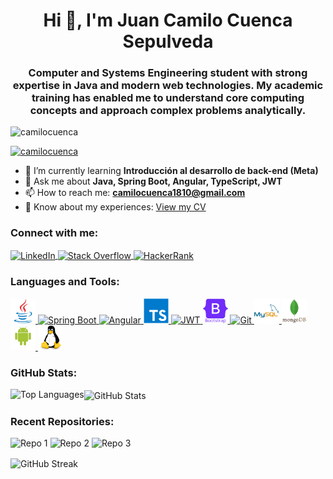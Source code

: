 <h1 align="center">Hi 👋, I'm Juan Camilo Cuenca Sepulveda</h1>
<h3 align="center">Computer and Systems Engineering student with strong expertise in Java and modern web technologies. My academic training has enabled me to understand core computing concepts and approach complex problems analytically.</h3>

<p align="left"> <img src="https://komarev.com/ghpvc/?username=camilocuenca&label=Profile%20views&color=0e75b6&style=flat" alt="camilocuenca" /> </p>

<p align="left"> <a href="https://github.com/ryo-ma/github-profile-trophy"><img src="https://github-profile-trophy.vercel.app/?username=camilocuenca" alt="camilocuenca" /></a> </p>

- 🌱 I’m currently learning **Introducción al desarrollo de back-end (Meta)**
- 💬 Ask me about **Java, Spring Boot, Angular, TypeScript, JWT**
- 📫 How to reach me: **camilocuenca1810@gmail.com**
- 📄 Know about my experiences: [View my CV](https://www.canva.com/design/DAFwt-tIY88/74qKONxw-DZWDMkprfURpQ/view?utm_content=DAFwt-tIY88&utm_campaign=designshare&utm_medium=link&utm_source=editor)

<h3 align="left">Connect with me:</h3>
<p align="left">
  <a href="https://linkedin.com/in/juan-camilo-cuenca-sepulveda" target="blank">
    <img align="center" src="https://raw.githubusercontent.com/rahuldkjain/github-profile-readme-generator/master/src/images/icons/Social/linked-in-alt.svg" alt="LinkedIn" height="30" width="40" />
  </a>
  <a href="https://stackoverflow.com/users/25420157" target="blank">
    <img align="center" src="https://raw.githubusercontent.com/rahuldkjain/github-profile-readme-generator/master/src/images/icons/Social/stack-overflow.svg" alt="Stack Overflow" height="30" width="40" />
  </a>
  <a href="https://www.hackerrank.com/juan-camilo-cuenca-sepulveda" target="blank">
    <img align="center" src="https://raw.githubusercontent.com/rahuldkjain/github-profile-readme-generator/master/src/images/icons/Social/hackerrank.svg" alt="HackerRank" height="30" width="40" />
  </a>
</p>

<h3 align="left">Languages and Tools:</h3>
<p align="left"> 
  <a href="https://www.java.com" target="_blank" rel="noreferrer">
    <img src="https://raw.githubusercontent.com/devicons/devicon/master/icons/java/java-original.svg" alt="Java" width="40" height="40" />
  </a>
  <a href="https://spring.io/" target="_blank" rel="noreferrer">
    <img src="https://www.vectorlogo.zone/logos/springio/springio-icon.svg" alt="Spring Boot" width="40" height="40" />
  </a>
  <a href="https://angular.io/" target="_blank" rel="noreferrer">
    <img src="https://angular.io/assets/images/logos/angular/angular.svg" alt="Angular" width="40" height="40" />
  </a>
  <a href="https://www.typescriptlang.org/" target="_blank" rel="noreferrer">
    <img src="https://raw.githubusercontent.com/devicons/devicon/master/icons/typescript/typescript-original.svg" alt="TypeScript" width="40" height="40" />
  </a>
  <a href="https://jwt.io/" target="_blank" rel="noreferrer">
    <img src="https://jwt.io/img/pic_logo.svg" alt="JWT" width="40" height="40" />
  </a>
  <a href="https://getbootstrap.com" target="_blank" rel="noreferrer">
    <img src="https://raw.githubusercontent.com/devicons/devicon/master/icons/bootstrap/bootstrap-plain-wordmark.svg" alt="Bootstrap" width="40" height="40" />
  </a>
  <a href="https://git-scm.com/" target="_blank" rel="noreferrer">
    <img src="https://www.vectorlogo.zone/logos/git-scm/git-scm-icon.svg" alt="Git" width="40" height="40" />
  </a>
  <a href="https://www.mysql.com/" target="_blank" rel="noreferrer">
    <img src="https://raw.githubusercontent.com/devicons/devicon/master/icons/mysql/mysql-original-wordmark.svg" alt="MySQL" width="40" height="40" />
  </a>
  <a href="https://www.mongodb.com/" target="_blank" rel="noreferrer">
    <img src="https://raw.githubusercontent.com/devicons/devicon/master/icons/mongodb/mongodb-original-wordmark.svg" alt="MongoDB" width="40" height="40" />
  </a>
  <a href="https://developer.android.com" target="_blank" rel="noreferrer">
    <img src="https://raw.githubusercontent.com/devicons/devicon/master/icons/android/android-original-wordmark.svg" alt="Android" width="40" height="40" />
  </a>
  <a href="https://www.linux.org/" target="_blank" rel="noreferrer">
    <img src="https://raw.githubusercontent.com/devicons/devicon/master/icons/linux/linux-original.svg" alt="Linux" width="40" height="40" />
  </a>
</p>

<h3 align="left">GitHub Stats:</h3>
<p align="left">
  <img align="center" src="https://github-readme-stats.vercel.app/api?username=camilocuenca&show_icons=true&locale=en" alt="GitHub Stats" />
  <img align="left" src="https://github-readme-stats.vercel.app/api/top-langs?username=camilocuenca&show_icons=true&locale=en&layout=compact" alt="Top Languages" />
</p>

<h3 align="left">Recent Repositories:</h3>
<p align="left">
  <img src="https://github-readme-stats.vercel.app/api/pin/?username=camilocuenca&repo=your-repo-name-1" alt="Repo 1" />
  <img src="https://github-readme-stats.vercel.app/api/pin/?username=camilocuenca&repo=your-repo-name-2" alt="Repo 2" />
  <img src="https://github-readme-stats.vercel.app/api/pin/?username=camilocuenca&repo=your-repo-name-3" alt="Repo 3" />
</p>

<p><img align="center" src="https://github-readme-streak-stats.herokuapp.com/?user=camilocuenca" alt="GitHub Streak" /></p>
